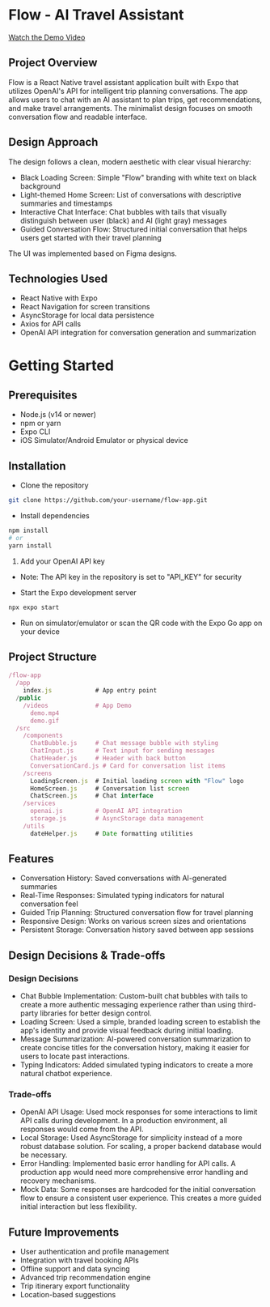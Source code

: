 # Flow - AI Travel Assistant

[Watch the Demo Video](https://youtube.com/shorts/10GUpMTtgJc?feature=share)

## Project Overview

Flow is a React Native travel assistant application built with Expo that utilizes OpenAI's API for intelligent trip planning conversations. The app allows users to chat with an AI assistant to plan trips, get recommendations, and make travel arrangements. The minimalist design focuses on smooth conversation flow and readable interface.

## Design Approach

The design follows a clean, modern aesthetic with clear visual hierarchy:

- Black Loading Screen: Simple "Flow" branding with white text on black background
- Light-themed Home Screen: List of conversations with descriptive summaries and timestamps
- Interactive Chat Interface: Chat bubbles with tails that visually distinguish between user (black) and AI (light gray) messages
- Guided Conversation Flow: Structured initial conversation that helps users get started with their travel planning

The UI was implemented based on Figma designs.

## Technologies Used

- React Native with Expo
- React Navigation for screen transitions
- AsyncStorage for local data persistence
- Axios for API calls
- OpenAI API integration for conversation generation and summarization

# Getting Started

## Prerequisites

- Node.js (v14 or newer)
- npm or yarn
- Expo CLI
- iOS Simulator/Android Emulator or physical device

## Installation

- Clone the repository

```bash
git clone https://github.com/your-username/flow-app.git
```

- Install dependencies

```bash
npm install
# or
yarn install
```

1. Add your OpenAI API key

- Note: The API key in the repository is set to "API_KEY" for security

- Start the Expo development server

```bash
npx expo start
```

- Run on simulator/emulator or scan the QR code with the Expo Go app on your device

## Project Structure

```javascript
/flow-app
  /app
    index.js            # App entry point
  /public
    /videos             # App Demo
      demo.mp4
      demo.gif
  /src
    /components
      ChatBubble.js     # Chat message bubble with styling
      ChatInput.js      # Text input for sending messages
      ChatHeader.js     # Header with back button
      ConversationCard.js # Card for conversation list items
    /screens
      LoadingScreen.js  # Initial loading screen with "Flow" logo
      HomeScreen.js     # Conversation list screen
      ChatScreen.js     # Chat interface
    /services
      openai.js         # OpenAI API integration
      storage.js        # AsyncStorage data management
    /utils
      dateHelper.js     # Date formatting utilities

```

## Features

- Conversation History: Saved conversations with AI-generated summaries
- Real-Time Responses: Simulated typing indicators for natural conversation feel
- Guided Trip Planning: Structured conversation flow for travel planning
- Responsive Design: Works on various screen sizes and orientations
- Persistent Storage: Conversation history saved between app sessions

## Design Decisions & Trade-offs

### Design Decisions

- Chat Bubble Implementation: Custom-built chat bubbles with tails to create a more authentic messaging experience rather than using third-party libraries for better design control.
- Loading Screen: Used a simple, branded loading screen to establish the app's identity and provide visual feedback during initial loading.
- Message Summarization: AI-powered conversation summarization to create concise titles for the conversation history, making it easier for users to locate past interactions.
- Typing Indicators: Added simulated typing indicators to create a more natural chatbot experience.

### Trade-offs

- OpenAI API Usage: Used mock responses for some interactions to limit API calls during development. In a production environment, all responses would come from the API.
- Local Storage: Used AsyncStorage for simplicity instead of a more robust database solution. For scaling, a proper backend database would be necessary.
- Error Handling: Implemented basic error handling for API calls. A production app would need more comprehensive error handling and recovery mechanisms.
- Mock Data: Some responses are hardcoded for the initial conversation flow to ensure a consistent user experience. This creates a more guided initial interaction but less flexibility.

## Future Improvements

- User authentication and profile management
- Integration with travel booking APIs
- Offline support and data syncing
- Advanced trip recommendation engine
- Trip itinerary export functionality
- Location-based suggestions
